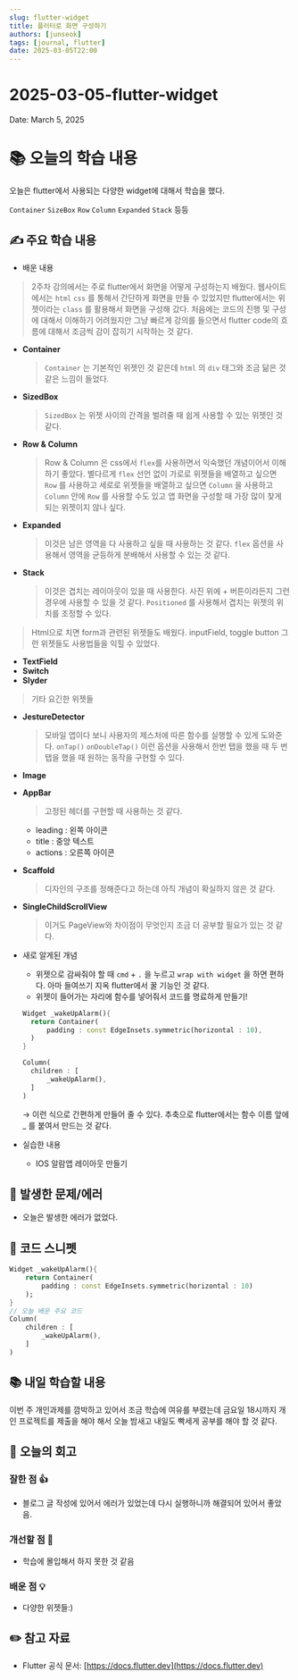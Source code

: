 ```yaml
---
slug: flutter-widget
title: 플러터로 화면 구성하기
authors: [junseok]
tags: [journal, flutter]
date: 2025-03-05T22:00
---
```


# 2025-03-05-flutter-widget

Date: March 5, 2025

# 📚 오늘의 학습 내용

오늘은 flutter에서 사용되는 다양한 widget에 대해서 학습을 했다.

`Container` `SizeBox` `Row` `Column` `Expanded` `Stack` 등등

<!-- truncate -->

## ✍️ 주요 학습 내용

- 배운 내용

> 2주차 강의에서는 주로 flutter에서 화면을 어떻게 구성하는지 배웠다. 웹사이트에서는 `html` `css` 를 통해서 간단하게 화면을 만들 수 있었지만 flutter에서는 위젯이라는 `class` 를 활용해서 화면을 구성해 갔다. 처음에는 코드의 진행 및 구성에 대해서 이해하기 어려웠지만 그냥 빠르게 강의를 들으면서 flutter code의 흐름에 대해서 조금씩 감이 잡히기 시작하는 것 같다.

- **Container**
  > `Container` 는 기본적인 위젯인 것 같은데 `html` 의 `div` 태그와 조금 닮은 것 같은 느낌이 들었다.
- **SizedBox**
  > `SizedBox` 는 위젯 사이의 간격을 벌려줄 때 쉽게 사용할 수 있는 위젯인 것 같다.
- **Row & Column**
  > Row & Column 은 css에서 `flex`를 사용하면서 익숙했던 개념이어서 이해하기 좋았다. 별다르게 `flex` 선언 없이 가로로 위젯들을 배열하고 싶으면 `Row` 를 사용하고 세로로 위젯들을 배열하고 싶으면 `Column` 을 사용하고 `Column` 안에 `Row` 를 사용할 수도 있고 앱 화면을 구성할 때 가장 많이 찾게 되는 위젯이지 않나 싶다.
- **Expanded**
  > 이것은 남은 영역을 다 사용하고 싶을 때 사용하는 것 같다. `flex` 옵션을 사용해서 영역을 균등하게 분배해서 사용할 수 있는 것 같다.
- **Stack**
  > 이것은 겹치는 레이아웃이 있을 때 사용한다. 사진 위에 + 버튼이라든지 그런 경우에 사용할 수 있을 것 같다. `Positioned` 를 사용해서 겹치는 위젯의 위치를 조정할 수 있다.

> Html으로 치면 form과 관련된 위젯들도 배웠다. inputField, toggle button 그런 위젯들도 사용법들을 익힐 수 있었다.

- **TextField**
- **Switch**
- **Slyder**

> 기타 요긴한 위젯들

- **JestureDetector**
  > 모바일 앱이다 보니 사용자의 제스처에 따른 함수를 실행할 수 있게 도와준다. `onTap()` `onDoubleTap()` 이런 옵션을 사용해서 한번 탭을 했을 때 두 번 탭을 했을 때 원하는 동작을 구현할 수 있다.
- **Image**
- **AppBar**
  > 고정된 헤더를 구현할 때 사용하는 것 같다.
  - leading : 왼쪽 아이콘
  - title : 중앙 텍스트
  - actions : 오른쪽 아이콘
- **Scaffold**
  > 디자인의 구조를 정해준다고 하는데 아직 개념이 확실하지 않은 것 같다.
- **SingleChildScrollView**

  > 이거도 PageView와 차이점이 무엇인지 조금 더 공부할 필요가 있는 것 같다.

- 새로 알게된 개념

  - 위젯으로 감싸줘야 할 때 `cmd` + `.` 을 누르고 `wrap with widget` 을 하면 편하다. 아마 들여쓰기 지옥 flutter에서 꿀 기능인 것 같다.
  - 위젯이 들어가는 자리에 함수를 넣어줘서 코드를 명료하게 만들기!

  ```dart
  Widget _wakeUpAlarm(){
  	return Container(
  		padding : const EdgeInsets.symmetric(horizontal : 10),
  	)
  }

  Column(
  	children : [
  		_wakeUpAlarm(),
  	]
  )
  ```

  → 이런 식으로 간편하게 만들어 줄 수 있다. 추축으로 flutter에서는 함수 이름 앞에 \_ 를 붙여서 만드는 것 같다.

- 실습한 내용
  - IOS 알람앱 레이아웃 만들기

## 🚨 발생한 문제/에러

- 오늘은 발생한 에러가 없었다.

## 📝 코드 스니펫

```dart
Widget _wakeUpAlarm(){
	return Container(
		padding : const EdgeInsets.symmetric(horizontal : 10)
	);
}
// 오늘 배운 주요 코드
Column(
	children : [
		_wakeUpAlarm(),
	]
)
```

## 📚 내일 학습할 내용

이번 주 개인과제를 깜박하고 있어서 조금 학습에 여유를 부렸는데 금요일 18시까지 개인 프로젝트를 제출을 해야 해서 오늘 밤새고 내일도 빡세게 공부를 해야 할 것 같다.

## 💭 오늘의 회고

### 잘한 점 👍

- 블로그 글 작성에 있어서 에러가 있었는데 다시 실행하니까 해결되어 있어서 좋았음.

### 개선할 점 🔨

- 학습에 몰입해서 하지 못한 것 같음

### 배운 점 💡

- 다양한 위젯들:)

## ✏️ 참고 자료

- Flutter 공식 문서: [https://docs.flutter.dev](https://docs.flutter.dev)
